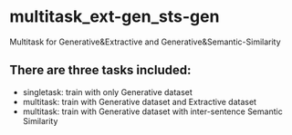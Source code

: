 # multitask_ext-gen_sts-gen
Multitask for Generative&amp;Extractive and Generative&amp;Semantic-Similarity

## There are three tasks included:
- singletask: train with only Generative dataset
- multitask: train with Generative dataset and Extractive dataset
- multitask: train with Generative dataset with inter-sentence Semantic Similarity
